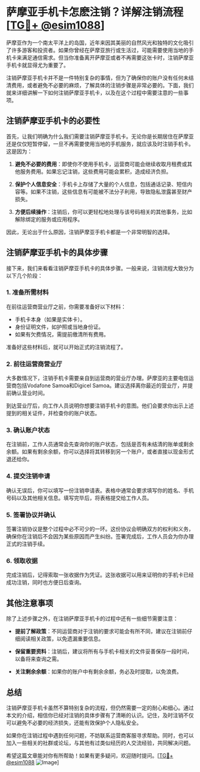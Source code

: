 # 萨摩亚手机卡怎麽注销？详解注销流程[[TG💪+ @esim1088](https://t.me/s/esim1088)]

萨摩亚作为一个南太平洋上的岛国，近年来因其美丽的自然风光和独特的文化吸引了许多游客和投资者。如果你曾经在萨摩亚旅行或生活过，可能需要使用当地的手机卡来满足通信需求。但当你准备离开萨摩亚或者不再需要这张卡时，注销萨摩亚手机卡就显得尤为重要了。

注销萨摩亚手机卡并不是一件特别复杂的事情，但为了确保你的账户没有任何未结清费用，或者避免不必要的麻烦，了解具体的注销步骤是非常必要的。下面，我们就来详细讲解一下如何注销萨摩亚手机卡，以及在这个过程中需要注意的一些事项。

## 注销萨摩亚手机卡的必要性

首先，让我们明确为什么我们需要注销萨摩亚手机卡。无论你是长期居住在萨摩亚还是仅仅短暂停留，一旦不再需要使用当地的手机服务，就应该及时注销手机卡。这是因为：

1. **避免不必要的费用**：即使你不使用手机卡，运营商可能会继续收取月租费或其他服务费用。如果忘记注销，这些费用可能会累积，造成经济负担。
   
2. **保护个人信息安全**：手机卡上存储了大量的个人信息，包括通话记录、短信内容等。如果不注销，这些信息有可能被不法分子利用，导致隐私泄露甚至财产损失。

3. **方便后续操作**：注销后，你可以更轻松地处理与该号码相关的其他事务，比如解除绑定的服务或应用程序。

因此，无论出于什么原因，注销萨摩亚手机卡都是一个非常明智的选择。

## 注销萨摩亚手机卡的具体步骤

接下来，我们来看看注销萨摩亚手机卡的具体步骤。一般来说，注销流程大致分为以下几个阶段：

### 1. 准备所需材料

在前往运营商营业厅之前，你需要准备好以下材料：
- 手机卡本身（如果是实体卡）。
- 身份证明文件，如护照或当地身份证。
- 如果有欠费情况，需提前缴清所有费用。

准备好这些材料后，就可以开始正式的注销流程了。

### 2. 前往运营商营业厅

大多数情况下，注销手机卡需要亲自到运营商的营业厅办理。萨摩亚的主要电信运营商包括Vodafone Samoa和Digicel Samoa。建议选择离你最近的营业厅，并提前确认营业时间。

到达营业厅后，向工作人员说明你想要注销手机卡的意图。他们会要求你出示上述提到的相关证件，并检查你的账户状态。

### 3. 确认账户状态

在注销前，工作人员通常会先查询你的账户状态，包括是否有未结清的账单或剩余余额。如果有剩余余额，你可以选择将其转移到另一个账户，或者直接以现金形式退还给你。

### 4. 提交注销申请

确认无误后，你可以填写一份注销申请表。表格中通常会要求填写你的姓名、手机号码以及其他相关信息。填写完毕后，将表格提交给工作人员。

### 5. 签署协议并确认

签署注销协议是整个过程中必不可少的一环。这份协议会明确双方的权利和义务，确保你在注销后不会因为某些原因而产生纠纷。签署完成后，工作人员会为你办理正式的注销手续。

### 6. 领取收据

完成注销后，记得索取一张收据作为凭证。这张收据可以用来证明你的手机卡已经成功注销，同时也方便日后查询。

## 其他注意事项

除了上述步骤之外，在注销萨摩亚手机卡的过程中还有一些细节需要注意：

- **提前了解政策**：不同运营商对于注销的要求可能会有所不同，建议在注销前仔细阅读相关政策，以免遗漏重要信息。
  
- **保留重要资料**：注销后，建议将所有与手机卡相关的文件妥善保存一段时间，以备将来查询之需。

- **关注剩余余额**：如果你的账户中有剩余余额，务必及时提取，以免浪费。

## 总结

注销萨摩亚手机卡虽然不算特别复杂的流程，但仍然需要一定的耐心和细心。通过本文的介绍，相信你已经对注销的具体步骤有了清晰的认识。记住，及时注销不仅可以避免不必要的经济损失，还能有效保护个人隐私安全。

如果你在注销过程中遇到任何问题，不妨联系运营商客服寻求帮助。同时，也可以加入一些相关的社群或论坛，与其他有过类似经历的人交流经验，共同解决问题。

希望这篇文章能对你有所帮助！如果有更多疑问，欢迎随时提问。[[TG💪+ @esim1088](https://t.me/s/esim1088) ![Image](https://i.postimg.cc/4NQfJmqS/Snipaste-2025-05-13-00-14-12.png)]